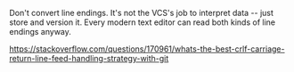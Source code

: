 Don't convert line endings. It's not the VCS's job to interpret data -- just store and version it. Every modern text editor can read both kinds of line endings anyway.

https://stackoverflow.com/questions/170961/whats-the-best-crlf-carriage-return-line-feed-handling-strategy-with-git